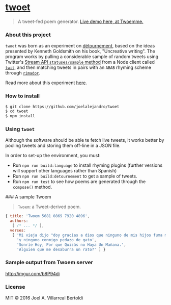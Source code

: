# [twoet](https://github.com/joelalejandro/twoet)

> A tweet-fed poem generator. [Live demo here, at Twoemme.](http://twoemme.com/)

### About this project

`twoet` was born as an experiment on [détournement](https://en.wikipedia.org/wiki/D%C3%A9tournement), based
on the ideas presented by Kenneth Goldsmith on his book, "Uncreative writing". The program works by pulling
a considerable sample of random tweets using Twitter's [Stream API `statuses/sample` method](https://dev.twitter.com/streaming/reference/get/statuses/sample)
from a Node client called [`twit`](https://github.com/ttezel/twit),
and then matching tweets in pairs with an `ABAB` rhyming scheme through [`rimador`](https://github.com/JavierRizzoA/rimador).

Read more about this experiment [here](https://medium.com/@joel.a.villarreal/a-crossroad-of-art-and-software-composing-poetry-with-tweets-50787bd58fc1#.w7m00gvsu).

### How to install

```sh
$ git clone https://github.com/joelalejandro/twoet
$ cd twoet
$ npm install
```

### Using `twoet`

Although the software should be able te fetch live tweets, it works better by pooling tweets and storing
them off-line in a JSON file.

In order to set-up the environment, you must:

- Run `npm run build:language` to install rhyming plugins (further versions will support other languages rather than Spanish)
- Run `npm run build:detournement` to get a sample of tweets.
- Run `npm run test` to see how poems are generated through the `compose()` method.

### A sample Twoem

> `Twoem`: a Tweet-derived poem.

```javascript
{ title: 'Twoem 5681 0869 7920 4896',
  authors: 
   [ /* ... */ ],
  verses: 
   [ 'Mi vieja dijo "doy gracias a dios que ninguno de mis hijos fuma marihuana".',
     'y ninguno conmigo pedazo de gato',
     'Sonríe Hoy, Por que Quizás no Haya Un Mañana.',
     'Alguien que me desaburra un rato?' ] }
```

### Sample output from Twoem server

http://imgur.com/b8P94di

### License

MIT © 2016 Joel A. Villarreal Bertoldi
